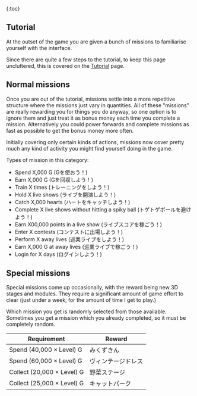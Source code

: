 ---
---
{:toc}

## Tutorial

At the outset of the game you are given a bunch of missions to familiarise yourself with the interface.

Since there are quite a few steps to the tutorial, to keep this page uncluttered, this is covered on the
[Tutorial](/missions/tutorial) page.

## Normal missions

Once you are out of the tutorial, missions settle into a more repetitive structure where the missions just vary in quantities. All of these "missions" are really rewarding you for things you do anyway, so one option is to ignore them and just treat it as bonus money each time you complete a mission. Alternatively you could power forwards and complete missions as fast as possible to get the bonus money more often.

Initially covering only certain kinds of actions, missions now cover pretty much any kind of activity you might find yourself doing in the game.

Types of mission in this category:

- Spend X,000 G (Gを使おう！)
- Earn X,000 G (Gを回収しよう！)
- Train X times (トレーニングをしよう！)
- Hold X live shows (ライブを開演しよう！)
- Catch X,000 hearts (ハートをキャッチしよう！)
- Complete X live shows without hitting a spiky ball (トゲトゲボールを避けよう！)
- Earn X00,000 points in a live show (ライブスコアを稼ごう！)
- Enter X contests (コンテストに出場しよう！)
- Perform X away lives (巡業ライブをしよう！)
- Earn X,000 G at away lives (巡業ライブで稼ごう！)
- Login for X days (ログインしよう！)

## Special missions

Special missions come up occasionally, with the reward being new 3D stages and modules. They require a significant amount of game effort to clear (just under a week, for the amount of time I get to play.)

Which mission you get is randomly selected from those available. Sometimes you get a mission which you already completed, so it must be completely random.

| Requirement                 | Reward            |
| --------------------------- | ----------------- |
| Spend (40,000 × Level) G    | みくずきん         |
| Spend (60,000 × Level) G    | ヴィンテージドレス  |
| Collect (20,000 × Level) G  | 野菜ステージ       |
| Collect (25,000 × Level) G  | キャットパーク     |
